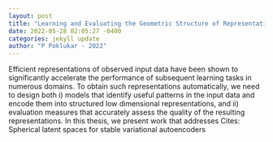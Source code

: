 ```yaml
--- 
layout: post 
title: "Learning and Evaluating the Geometric Structure of Representation Spaces" 
date: 2022-05-28 02:05:27 -0400 
categories: jekyll update 
author: "P Poklukar - 2022" 
--- 
```

Efficient representations of observed input data have been shown to significantly accelerate the performance of subsequent learning tasks in numerous domains. To obtain such representations automatically, we need to design both i) models that identify useful patterns in the input data and encode them into structured low dimensional representations, and ii) evaluation measures that accurately assess the quality of the resulting representations. In this thesis, we present work that addresses Cites: Spherical latent spaces for stable variational autoencoders